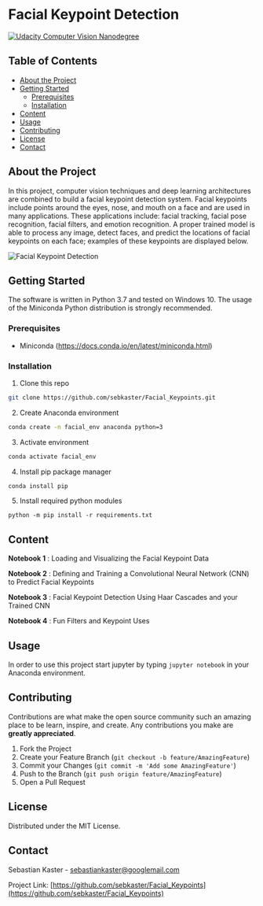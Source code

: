 [//]: # (Image References)

[image1]: ./images/key_pts_example.png "Facial Keypoint Detection"

# Facial Keypoint Detection
[![Udacity Computer Vision Nanodegree](http://tugan0329.bitbucket.io/imgs/github/cvnd.svg)](https://www.udacity.com/course/computer-vision-nanodegree--nd891)

<!-- TABLE OF CONTENTS -->
## Table of Contents

* [About the Project](#about-the-project)
* [Getting Started](#getting-started)
  * [Prerequisites](#prerequisites)
  * [Installation](#installation)
* [Content](#content)
* [Usage](#usage)
* [Contributing](#contributing)
* [License](#license)
* [Contact](#contact)

About the Project
---

In this project, computer vision techniques and deep learning architectures are combined to build a 
facial keypoint detection system. Facial keypoints include points around the eyes, nose, and mouth on a face and are 
used in many applications. These applications include: facial tracking, facial pose recognition, facial filters, and
 emotion recognition. A proper trained model is able to process any image, detect faces, and predict the locations 
 of facial keypoints on each face; examples of these keypoints are displayed below.

![Facial Keypoint Detection][image1]

<!-- GETTING STARTED -->
## Getting Started

The software is written in Python 3.7 and tested on Windows 10. The usage of the Miniconda Python distribution is strongly recommended.

### Prerequisites

* Miniconda (https://docs.conda.io/en/latest/miniconda.html)

### Installation

1. Clone this repo
```sh
git clone https://github.com/sebkaster/Facial_Keypoints.git
```

2. Create Anaconda environment
```sh
conda create -n facial_env anaconda python=3
```

3. Activate environment
```sh
conda activate facial_env
```

4. Install pip package manager
```sh
conda install pip
```

5. Install required python modules
```
python -m pip install -r requirements.txt
```

<!-- CONTENT -->
## Content

__Notebook 1__ : Loading and Visualizing the Facial Keypoint Data

__Notebook 2__ : Defining and Training a Convolutional Neural Network (CNN) to Predict Facial Keypoints

__Notebook 3__ : Facial Keypoint Detection Using Haar Cascades and your Trained CNN

__Notebook 4__ : Fun Filters and Keypoint Uses

<!-- USAGE EXAMPLES -->
## Usage

In order to use this project start jupyter by typing `jupyter notebook` in your Anaconda environment. 

<!-- CONTRIBUTING -->
## Contributing

Contributions are what make the open source community such an amazing place to be learn, inspire, and create. Any contributions you make are **greatly appreciated**.

1. Fork the Project
2. Create your Feature Branch (`git checkout -b feature/AmazingFeature`)
3. Commit your Changes (`git commit -m 'Add some AmazingFeature'`)
4. Push to the Branch (`git push origin feature/AmazingFeature`)
5. Open a Pull Request

<!-- LICENSE -->
## License

Distributed under the MIT License.

<!-- CONTACT -->
## Contact

Sebastian Kaster - sebastiankaster@googlemail.com

Project Link: [https://github.com/sebkaster/Facial_Keypoints](https://github.com/sebkaster/Facial_Keypoints)
